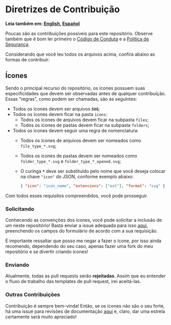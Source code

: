 # Diretrizes de Contribuição

**Leia também em: [English], [Español]**

Poucas são as contribuições possíveis para este repositório. Observe também que
é bom ler primeiro o [Código de Conduta] e a [Política de Segurança].

Considerando que você leu todos os arquivos acima, confira abaixo as formas de contribuir:

## Ícones

Sendo o principal recurso do repositório, os ícones possuem suas especificidades
que devem ser observadas antes de qualquer contribuição. Essas "regras", como
podem ser chamadas, são as seguintes:

- Todos os ícones devem ser arquivos **`SVG`**;
- Todos os ícones devem ficar na pasta `icons`:
  - Todos os ícones de arquivos devem ficar na subpasta `files`;
  - Todos os ícones de pastas devem ficar na subpasta `folders`;
- Todos os ícones devem seguir uma regra de nomenclatura:
  - Todos os ícones de arquivos devem ser nomeados como `file_type_*.svg`;
  - Todos os ícones de pastas devem ser nomeados como `folder_type_*.svg` e `folder_type_*_opened.svg`;
  - O curinga **`*`** deve ser substituído pelo nome que você deseja colocar na
    chave `"icon"` do JSON, conforme exemplo abaixo:

    ```json
    { "icon": "icon_name", "extensions": ["ext"], "format": "svg" }
    ```

Com todos esses requisitos compreendidos, você pode prosseguir.

### Solicitando

Conhecendo as convenções dos ícones, você pode solicitar a inclusão de um neste
repositório! Basta enviar a issue adequada para isso [aqui][solicitação], preenchendo
os campos do formulário de acordo com a sua requisição.

É importante ressaltar que posso me negar a fazer o ícone, por isso ainda recomendo,
dependendo do seu caso, apenas fazer uma fork do meu repositório e se divertir
criando ícones!

### Enviando

Atualmente, todas as pull requests serão **rejeitadas**.
Assim que eu entender o fluxo de trabalho das templates de pull request, irei aceitá-las.

### Outras Contribuições

Contribuição é sempre bem-vinda! Então, se os ícones não são o seu forte, há uma
issue para revisões de documentação [aqui][revisão] e, claro, dar uma estrela
certamente será muito apreciado!

[English]: CONTRIBUTING.md
[Español]: CONTRIBUTING.ES.md
[Código de Conduta]: CODE_OF_CONDUCT.PT-BR.md
[Política de Segurança]: SECURITY.PT-BR.md
[solicitação]: https://github.com/Mestre-Tramador/Mestre-Tramador-VSCode-Icons/issues/new?assignees=Mestre-Tramador&labels=Type%3A+Feature+Request%2CStatus%3A+Opened&template=FEATURE-REQUEST.yml&title=%5BFEAT%5D%3A+
[revisão]: https://github.com/Mestre-Tramador/Mestre-Tramador-VSCode-Icons/issues/new?assignees=Mestre-Tramador&labels=Type%3A+Docs+Revision%2CStatus%3A+Opened&template=DOCS-REVISION.yml&title=%5BDOCS%5D%3A+
